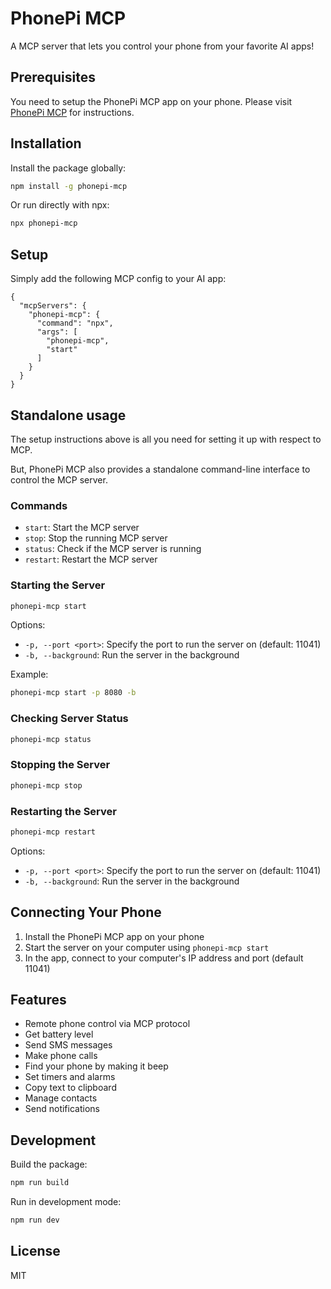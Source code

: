 # PhonePi MCP

A MCP server that lets you control your phone from your favorite AI apps!

## Prerequisites
You need to setup the PhonePi MCP app on your phone. Please visit [PhonePi MCP](https://phonepimcp.com) for instructions.

## Installation

Install the package globally:

```bash
npm install -g phonepi-mcp
```

Or run directly with npx:

```bash
npx phonepi-mcp
```

## Setup
Simply add the following MCP config to your AI app:
```
{
  "mcpServers": {
    "phonepi-mcp": {
      "command": "npx",
      "args": [
        "phonepi-mcp",
        "start"
      ]
    }
  }
}
```

## Standalone usage
The setup instructions above is all you need for setting it up with respect to MCP.

But, PhonePi MCP also provides a standalone command-line interface to control the MCP server.

### Commands

- `start`: Start the MCP server
- `stop`: Stop the running MCP server
- `status`: Check if the MCP server is running
- `restart`: Restart the MCP server

### Starting the Server

```bash
phonepi-mcp start
```

Options:
- `-p, --port <port>`: Specify the port to run the server on (default: 11041)
- `-b, --background`: Run the server in the background

Example:
```bash
phonepi-mcp start -p 8080 -b
```

### Checking Server Status

```bash
phonepi-mcp status
```

### Stopping the Server

```bash
phonepi-mcp stop
```

### Restarting the Server

```bash
phonepi-mcp restart
```

Options:
- `-p, --port <port>`: Specify the port to run the server on (default: 11041)
- `-b, --background`: Run the server in the background

## Connecting Your Phone

1. Install the PhonePi MCP app on your phone
2. Start the server on your computer using `phonepi-mcp start`
3. In the app, connect to your computer's IP address and port (default 11041)

## Features

- Remote phone control via MCP protocol
- Get battery level
- Send SMS messages
- Make phone calls
- Find your phone by making it beep
- Set timers and alarms
- Copy text to clipboard
- Manage contacts
- Send notifications

## Development

Build the package:

```bash
npm run build
```

Run in development mode:

```bash
npm run dev
```

## License

MIT